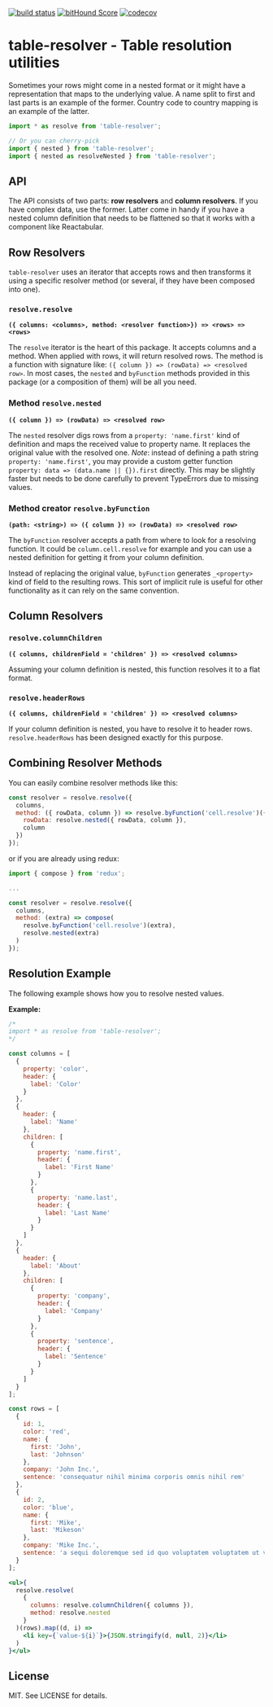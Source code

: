 [![build status](https://secure.travis-ci.org/reactabular/table-resolver.svg)](http://travis-ci.org/reactabular/table-resolver) [![bitHound Score](https://www.bithound.io/github/reactabular/table-resolver/badges/score.svg)](https://www.bithound.io/github/reactabular/table-resolver) [![codecov](https://codecov.io/gh/reactabular/table-resolver/branch/master/graph/badge.svg)](https://codecov.io/gh/reactabular/table-resolver)

# table-resolver - Table resolution utilities

Sometimes your rows might come in a nested format or it might have a representation that maps to the underlying value. A name split to first and last parts is an example of the former. Country code to country mapping is an example of the latter.

```javascript
import * as resolve from 'table-resolver';

// Or you can cherry-pick
import { nested } from 'table-resolver';
import { nested as resolveNested } from 'table-resolver';
```

## API

The API consists of two parts: **row resolvers** and **column resolvers**. If you have complex data, use the former. Latter come in handy if you have a nested column definition that needs to be flattened so that it works with a component like Reactabular.

## Row Resolvers

`table-resolver` uses an iterator that accepts rows and then transforms it using a specific resolver method (or several, if they have been composed into one).

### `resolve.resolve`

**`({ columns: <columns>, method: <resolver function>}) => <rows> => <rows>`**

The `resolve` iterator is the heart of this package. It accepts columns and a method. When applied with rows, it will return resolved rows. The method is a function with signature like: `({ column }) => (rowData) => <resolved row>`. In most cases, the `nested` and `byFunction` methods provided in this package (or a composition of them) will be all you need.

### Method `resolve.nested`

**`({ column }) => (rowData) => <resolved row>`**

The `nested` resolver digs rows from a `property: 'name.first'` kind of definition and maps the received value to property name. It replaces the original value with the resolved one. *Note*: instead of defining a path string `property: 'name.first'`, you may provide a custom getter function `property: data => (data.name || {}).first` directly. This may be slightly faster but needs to be done carefully to prevent TypeErrors due to missing values.

### Method creator `resolve.byFunction`

**`(path: <string>) => ({ column }) => (rowData) => <resolved row>`**

The `byFunction` resolver accepts a path from where to look for a resolving function. It could be `column.cell.resolve` for example and you can use a nested definition for getting it from your column definition.

Instead of replacing the original value, `byFunction` generates `_<property>` kind of field to the resulting rows. This sort of implicit rule is useful for other functionality as it can rely on the same convention.

## Column Resolvers

### `resolve.columnChildren`

**`({ columns, childrenField = 'children' }) => <resolved columns>`**

Assuming your column definition is nested, this function resolves it to a flat format.

### `resolve.headerRows`

**`({ columns, childrenField = 'children' }) => <resolved columns>`**

If your column definition is nested, you have to resolve it to header rows. `resolve.headerRows` has been designed exactly for this purpose.

## Combining Resolver Methods

You can easily combine resolver methods like this:

```javascript
const resolver = resolve.resolve({
  columns,
  method: ({ rowData, column }) => resolve.byFunction('cell.resolve')({
    rowData: resolve.nested({ rowData, column }),
    column
  })
});
```

or if you are already using redux:

```javascript
import { compose } from 'redux';

...

const resolver = resolve.resolve({
  columns,
  method: (extra) => compose(
    resolve.byFunction('cell.resolve')(extra),
    resolve.nested(extra)
  )
});
```

## Resolution Example

The following example shows how you to resolve nested values.

**Example:**

```jsx
/*
import * as resolve from 'table-resolver';
*/

const columns = [
  {
    property: 'color',
    header: {
      label: 'Color'
    }
  },
  {
    header: {
      label: 'Name'
    },
    children: [
      {
        property: 'name.first',
        header: {
          label: 'First Name'
        }
      },
      {
        property: 'name.last',
        header: {
          label: 'Last Name'
        }
      }
    ]
  },
  {
    header: {
      label: 'About'
    },
    children: [
      {
        property: 'company',
        header: {
          label: 'Company'
        }
      },
      {
        property: 'sentence',
        header: {
          label: 'Sentence'
        }
      }
    ]
  }
];

const rows = [
  {
    id: 1,
    color: 'red',
    name: {
      first: 'John',
      last: 'Johnson'
    },
    company: 'John Inc.',
    sentence: 'consequatur nihil minima corporis omnis nihil rem'
  },
  {
    id: 2,
    color: 'blue',
    name: {
      first: 'Mike',
      last: 'Mikeson'
    },
    company: 'Mike Inc.',
    sentence: 'a sequi doloremque sed id quo voluptatem voluptatem ut voluptatibus'
  }
];

<ul>{
  resolve.resolve(
    {
      columns: resolve.columnChildren({ columns }),
      method: resolve.nested
    }
  )(rows).map((d, i) =>
    <li key={`value-${i}`}>{JSON.stringify(d, null, 2)}</li>
  )
}</ul>
```

## License

MIT. See LICENSE for details.
